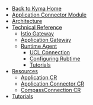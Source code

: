 <!-- markdown-link-check-disable -->
* [Back to Kyma Home](/)
* [Application Connector Module](/application-connector-manager/user/README.md)
* [Architecture](/application-connector-manager/user/00-10-architecture.md)
* [Technical Reference](/application-connector-manager/user/technical-reference/README.md)
  * [Istio Gateway](/application-connector-manager/user/technical-reference/runtime-agent/02-10-istio-gateway.md)
  * [Application Gateway](/application-connector-manager/user/technical-reference/runtime-agent/02-20-application-gateway.md)
  * [Runtime Agent](/application-connector-manager/user/technical-reference/runtime-agent/README.md)
    * [UCL Connection](/application-connector-manager/user/technical-reference/runtime-agent/03-10-ucl-connection.md)
    * [Configuring Rubtime](/application-connector-manager/user/technical-reference/runtime-agent/03-20-configuring-runtime.md)
    * [Tutorials](/application-connector-manager/user/technical-reference/runtime-agent/tutorials/README.md)
* [Resources](/application-connector-manager/user/resources/README.md)
  * [Application CR](/application-connector-manager/user/resources/04-10-application.md)
  * [Application Connector CR](/application-connector-manager/user/resources/04-30-application-connector.md)
  * [CompassConnection CR](/application-connector-manager/user/resources/04-20-compassconnection.md)
* [Tutorials](/application-connector-manager/user/tutorials/README.md)
<!-- markdown-link-check-enable -->